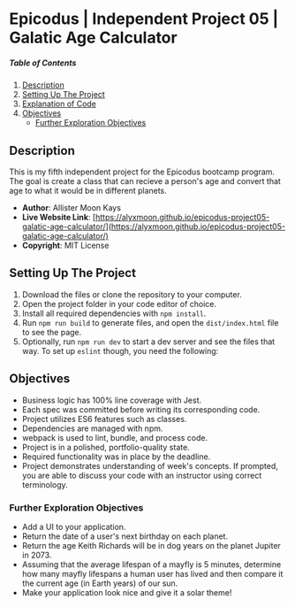 # Epicodus | Independent Project 05 | Galatic Age Calculator

##### Table of Contents
1. [Description](#description)
2. [Setting Up The Project](#setting-up-the-project)
3. [Explanation of Code](#explanation-of-code)
4. [Objectives](#objectives)
   - [Further Exploration Objectives](#further-exploration-objectives)

## Description

This is my fifth independent project for the Epicodus bootcamp program. The goal is create a class that can recieve a person's age and convert that age to what it would be in different planets.

- **Author**: Allister Moon Kays
- **Live Website Link**: [https://alyxmoon.github.io/epicodus-project05-galatic-age-calculator/](https://alyxmoon.github.io/epicodus-project05-galatic-age-calculator/)
- **Copyright**: MIT License

## Setting Up The Project
1. Download the files or clone the repository to your computer.
2. Open the project folder in your code editor of choice.
3. Install all required dependencies with `npm install`.
4. Run `npm run build` to generate files, and open the `dist/index.html` file to see the page.
5. Optionally, run `npm run dev` to start a dev server and see the files that way.
To set up `eslint` though, you need the following:

## Objectives
- Business logic has 100% line coverage with Jest.
- Each spec was committed before writing its corresponding code.
- Project utilizes ES6 features such as classes.
- Dependencies are managed with npm.
- webpack is used to lint, bundle, and process code.
- Project is in a polished, portfolio-quality state.
- Required functionality was in place by the deadline.
- Project demonstrates understanding of week's concepts. If prompted, you are able to discuss your code with an instructor using correct terminology.

### Further Exploration Objectives
- Add a UI to your application.
- Return the date of a user's next birthday on each planet.
- Return the age Keith Richards will be in dog years on the planet Jupiter in 2073.
- Assuming that the average lifespan of a mayfly is 5 minutes, determine how many mayfly lifespans a human user has lived and then compare it the current age (in Earth years) of our sun.
- Make your application look nice and give it a solar theme!